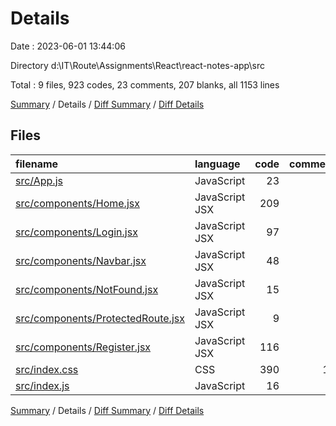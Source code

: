 # Details

Date : 2023-06-01 13:44:06

Directory d:\\IT\\Route\\Assignments\\React\\react-notes-app\\src

Total : 9 files,  923 codes, 23 comments, 207 blanks, all 1153 lines

[Summary](results.md) / Details / [Diff Summary](diff.md) / [Diff Details](diff-details.md)

## Files
| filename | language | code | comment | blank | total |
| :--- | :--- | ---: | ---: | ---: | ---: |
| [src/App.js](/src/App.js) | JavaScript | 23 | 0 | 17 | 40 |
| [src/components/Home.jsx](/src/components/Home.jsx) | JavaScript JSX | 209 | 3 | 42 | 254 |
| [src/components/Login.jsx](/src/components/Login.jsx) | JavaScript JSX | 97 | 8 | 29 | 134 |
| [src/components/Navbar.jsx](/src/components/Navbar.jsx) | JavaScript JSX | 48 | 0 | 20 | 68 |
| [src/components/NotFound.jsx](/src/components/NotFound.jsx) | JavaScript JSX | 15 | 0 | 7 | 22 |
| [src/components/ProtectedRoute.jsx](/src/components/ProtectedRoute.jsx) | JavaScript JSX | 9 | 0 | 3 | 12 |
| [src/components/Register.jsx](/src/components/Register.jsx) | JavaScript JSX | 116 | 0 | 19 | 135 |
| [src/index.css](/src/index.css) | CSS | 390 | 12 | 64 | 466 |
| [src/index.js](/src/index.js) | JavaScript | 16 | 0 | 6 | 22 |

[Summary](results.md) / Details / [Diff Summary](diff.md) / [Diff Details](diff-details.md)